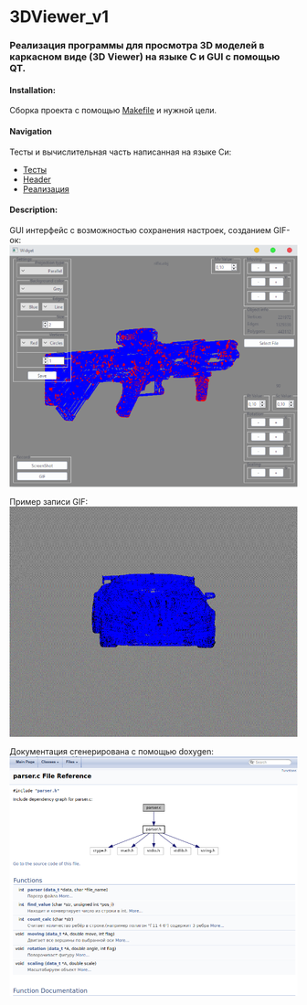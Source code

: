 # 3DViewer_v1

### Реализация программы для просмотра 3D моделей в каркасном виде (3D Viewer) на языке С и GUI с помощью QT.

#### Installation:
Сборка проекта с помощью [Makefile](https://github.com/GTimsan/3DViewer_v1/blob/main/src/Makefile) и нужной цели.

#### Navigation
Тесты и вычислительная часть написанная на языке Си:
- [Тесты](https://github.com/GTimsan/3DViewer_v1/blob/main/src/tests.c)
- [Header](https://github.com/GTimsan/3DViewer_v1/blob/main/src/parser.h)
- [Реализация](https://github.com/GTimsan/3DViewer_v1/blob/main/src/parser.c)

#### Description:
GUI интерфейс с возможностью сохранения настроек, созданием GIF-ок:  
![Прога](./images/1.png)

Пример записи GIF:  
![Пример гифки](./images/gif_for_git.gif)

Документация сгенерирована с помощью doxygen:
![Документация](./images/2.png)


